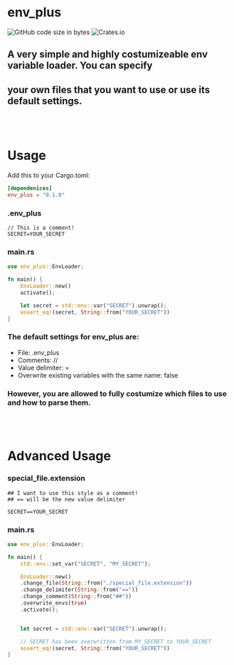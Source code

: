 # env_plus <br /> 
![GitHub code size in bytes](https://img.shields.io/github/languages/code-size/Jint3x/env_plus)
![Crates.io](https://img.shields.io/crates/v/env_loader)

## A very simple and highly costumizeable env variable loader. You can specify 
## your own files that you want to use or use its default settings.
## <br />



# Usage

Add this to your Cargo.toml:

```toml
[dependenices]
env_plus = "0.1.0"
```

### .env_plus
```
// This is a comment!
SECRET=YOUR_SECRET
```

### main<nolink>.rs
```rust
use env_plus::EnvLoader;

fn main() {
    EnvLoader::new()
    activate();

    let secret = std::env::var("SECRET").unwrap();
    assert_eq!(secret, String::from("YOUR_SECRET"))
}
```

### The default settings for env_plus are:
* File: .env_plus
* Comments: //
* Value delimiter: =
* Overwrite existing variables with the same name: false

### However, you are allowed to fully costumize which files to use and how to parse them.

## <br />

# Advanced Usage

### special_file.extension
```
## I want to use this style as a comment!
## == will be the new value delimiter

SECRET==YOUR_SECRET
```

### main<nolink>.rs
```rust
use env_plus::EnvLoader;

fn main() {
    std::env::set_var("SECRET", "MY_SECRET");

    EnvLoader::new()
    .change_file(String::from("./special_file.extension"))
    .change_delimiter(String::from("=="))
    .change_comment(String::from("##"))
    .overwrite_envs(true)
    .activate();


    let secret = std::env::var("SECRET").unwrap();

    // SECRET has been overwritten from MY_SECRET to YOUR_SECRET
    assert_eq!(secret, String::from("YOUR_SECRET"))
}
```